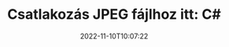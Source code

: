 ---
############################# Static ############################
layout: "auto-gen-merger"
date: 2022-11-10T10:07:22
draft: false
otherformats: vssx vstm vstx vsx vtx xlam xls xlsb xlsm xlsx xlt xltm xltx xps jpg png

############################# Head ############################
head_title: "Csatlakozás JPEG fájlokhoz a C# nyelven | JPEG Egyesülés"
head_description: "Csatlakoztasson több JPEG fájlt egyetlen fájlba a C# .NET dokumentumok egyesítő API-jával. Egyesítsen egyes oldalakat vagy oldaltartományokat a különböző dokumentumoktól egyetlen dokumentummá."

############################# Header ############################
title: "Csatlakozás JPEG fájlhoz itt: C#"
description: "Csatlakozzon az JPEG termékhez néhány soros .NET kóddal."
bg_image: "https://cms.admin.containerize.com/templates/aspose/App_Themes/V3/images/bg/header1.png"
bg_overlay: false
button:
    enable: true
    icon: "fas fa-arrow-down"
    label: "Ingyenes próbaverzió letöltése"
    link: "https://downloads.groupdocs.com/merger/net"

############################# SubMenu ############################
submenu:
    enable: true

    left:
        img_alt: "GroupDocs.Merger for .NET"
        image: "https://cms.admin.containerize.com/templates/groupdocs/images/product-logos/90x90-noborder/groupdocs-merger-net.png"
        product: "GroupDocs.Merger"
        platform: ".NET"

    middle:
        button:

            # button loop
            - link: "https://apireference.groupdocs.com/merger/net"
              text: "API-referencia"

            # button loop
            - link: "https://github.com/groupdocs-merger"
              text: "Kódpéldák"

            # button loop
            - link: "https://products.groupdocs.app/merger/family"
              text: "Élő demók"

            # button loop
            - link: "https://purchase.groupdocs.com/pricing/merger/net"
              text: "Árazás"

    right:
        link_download: "https://downloads.groupdocs.com/merger"
        link_learn: "https://docs.groupdocs.com/merger/net"
        link_buy: "https://purchase.groupdocs.com"

############################# About ############################
about:
    enable: true
    title: "A GroupDocs.Merger for .NET API-ról"
    content: |
        A [GroupDocs.Merger for .NET](/hu/merger/net/) kényelmes megoldást kínál több PDF, Microsoft Office (Word, Excel, PowerPoint, OneNote), OpenDocument, HTML, képek és sok más dokumentumot egyetlen fájlba a .NET alkalmazásokon belül. A GroupDocs.Merger sok erőfeszítést takarít meg, mivel csatlakozhat JPEG dokumentumokhoz – nincs szükség harmadik féltől származó szoftverek, asztali alkalmazások vagy bővítmények telepítésére. Most már felesleges az idejét vesztegetni és manuálisan egyesíteni a fájlokat! A GroupDocs küldetése a legjobb minőség biztosítása és a dokumentumfeldolgozási munkafolyamatok egyszerűsítése.
        
        A GroupDocs.Merger API megfelelő választás azokhoz a vállalati megoldásokhoz, amelyek fájlegyesítési funkciókat igényelnek. Ezek az API-k jól támogatottak minden nagyobb operációs rendszeren és platformon, beleértve a .NET Framework, .NET Standard, .NET Core, Mono-t is.

############################# Steps ############################
steps:
    enable: true
    title_left: "Több JPEG fájl összekapcsolása"
    content_left: |
        A [GroupDocs.Merger for .NET](/hu/merger/net/) megkönnyíti a .NET fejlesztői számára, hogy alkalmazásukon belül két vagy több JPEG fájlt összekapcsoljanak egy néhány egyszerű lépés.
        
        * Hozzon létre új példányt az **Merger**-ból, és adja meg a forrásdokumentum elérési útját konstruktor paraméterként.
        * Hívja a **Merger** osztály **Join**-ját, és adja át a második forrásdokumentum elérési utat.
        * Az egyesített dokumentum mentéséhez hívja a **Save** elemet az **Merger** osztályból.

    title_right: "rendszerkövetelmények"
    content_right: |
        A GroupDocs.Merger for .NET API-k minden nagyobb platformon és operációs rendszeren támogatottak. Mielőtt végrehajtaná az alábbi kódot, győződjön meg arról, hogy a következő előfeltételek telepítve vannak a rendszeren.

        * Operációs rendszerek: Microsoft Windows, Linux, MacOS
        * Fejlesztési környezetek: Visual Studio, Xamarin, MonoDevelop
        * Keretrendszerek: .NET Framework, .NET Standard, .NET Core, Mono
        * Töltse le a(z) GroupDocs.Merger for .NET legújabb verzióját innen: [NuGet](https://www.nuget.org/packages/groupdocs.merger)
         
    code: |
     {{% merger/additional-styles %}}
     {{< merger/code-merger title="JPEG fájlok összekapcsolása a C# példakóddal">}}

        ```csharp    
        // Csatlakoztasson JPEG fájlt a GroupDocs.Merger API segítségével
        // Példányos egyesülés a bemeneti JPEG dokumentummal
        using (Merger merger = new Merger("input1.jpeg"))
          {
            // Hívja meg a Merger osztálypéldány csatlakozási metódusát, és adja meg a második forrásdokumentum elérési útját
            merger.Join("input2.jpeg");
    
            // Hívja a Merger osztály példányának mentési metódusát az egyesített dokumentum mentéséhez
            merger.Save("merged-file.jpeg");
          }
        ```
     {{< /merger/code-merger >}}

############################# Demos ############################
demos:
    enable: true
    title: "Élő bemutatók – Online alkalmazás dokumentumokhoz való csatlakozáshoz"
    content: |
       Csatlakozzon most egynél több JPEG fájlhoz a [GroupDocs.Merger Live Demos](https://products.groupdocs.app/merger/jpeg) webhely meglátogatásával.
       Az élő demónak a következő előnyei vannak.
        
############################# About Formats ############################
about_formats:
    enable: true

############################# More Formats ############################
more_formats:
    enable: true
    title: "Csatlakozás más dokumentumformátumokhoz"
    content: |
        A .NET dokumentum egyesítő API-t fájlformátumokhoz és képekhez. Csatlakoztasson néhány népszerű dokumentumformátumot az alábbiak szerint.

############################# Back to top ###############################
back_to_top:
    enable: true
---